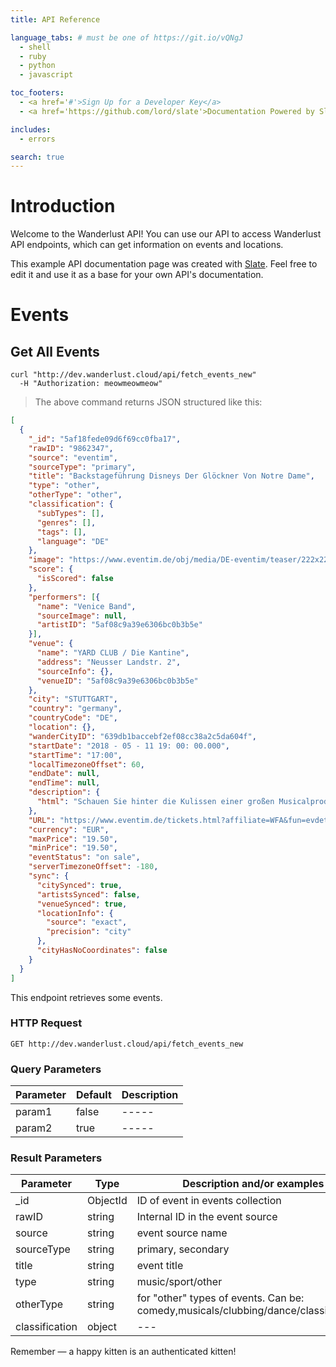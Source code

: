 ```yaml
---
title: API Reference

language_tabs: # must be one of https://git.io/vQNgJ
  - shell
  - ruby
  - python
  - javascript

toc_footers:
  - <a href='#'>Sign Up for a Developer Key</a>
  - <a href='https://github.com/lord/slate'>Documentation Powered by Slate</a>

includes:
  - errors

search: true
---
```


# Introduction

Welcome to the Wanderlust API! You can use our API to access Wanderlust API endpoints, which can get information on events and locations.

This example API documentation page was created with [Slate](https://github.com/lord/slate). Feel free to edit it and use it as a base for your own API's documentation.

# Events

## Get All Events

```shell
curl "http://dev.wanderlust.cloud/api/fetch_events_new"
  -H "Authorization: meowmeowmeow"
```

> The above command returns JSON structured like this:

```json
[
  {
    "_id": "5af18fede09d6f69cc0fba17",
    "rawID": "9862347",
    "source": "eventim",
    "sourceType": "primary",    
    "title": "Backstageführung Disneys Der Glöckner Von Notre Dame",
    "type": "other",
    "otherType": "other",
    "classification": {
      "subTypes": [],
      "genres": [],
      "tags": [],
      "language": "DE"
    },
    "image": "https://www.eventim.de/obj/media/DE-eventim/teaser/222x222/2018/backst...",
    "score": {
      "isScored": false
    },
    "performers": [{
      "name": "Venice Band",
      "sourceImage": null,
      "artistID": "5af08c9a39e6306bc0b3b5e"
    }],
    "venue": {
      "name": "YARD CLUB / Die Kantine",
      "address": "Neusser Landstr. 2",
      "sourceInfo": {},
      "venueID": "5af08c9a39e6306bc0b3b5e"
    },
    "city": "STUTTGART",
    "country": "germany",
    "countryCode": "DE",
    "location": {},
    "wanderCityID": "639db1baccebf2ef08cc38a2c5da604f",
    "startDate": "2018 - 05 - 11 19: 00: 00.000",
    "startTime": "17:00",
    "localTimezoneOffset": 60,
    "endDate": null,
    "endTime": null,
    "description": {
      "html": "Schauen Sie hinter die Kulissen einer großen Musicalproduktion und sch..."
    },
    "URL": "https://www.eventim.de/tickets.html?affiliate=WFA&fun=evdetail&doc=evd...",
    "currency": "EUR",
    "maxPrice": "19.50",
    "minPrice": "19.50",
    "eventStatus": "on sale",
    "serverTimezoneOffset": -180,
    "sync": {
      "citySynced": true,
      "artistsSynced": false,
      "venueSynced": true,
      "locationInfo": {
        "source": "exact",
        "precision": "city"
      },
      "cityHasNoCoordinates": false
    }
  }
]
```

This endpoint retrieves some events.

### HTTP Request

`GET http://dev.wanderlust.cloud/api/fetch_events_new`

### Query Parameters

Parameter | Default | Description
--------- | ------- | -----------
param1 | false | -----
param2 | true | -----

### Result Parameters

Parameter | Type | Description and/or examples
--------- | ------- | -----------
_id | ObjectId | ID of event in events collection
rawID | string | Internal ID in the event source
source | string | event source name 
sourceType | string | primary, secondary
title | string | event title
type | string | music/sport/other
otherType | string | for "other" types of events. Can be: comedy,musicals/clubbing/dance/classical/other
classification | object | ---




<aside class="success">
Remember — a happy kitten is an authenticated kitten!
</aside>

